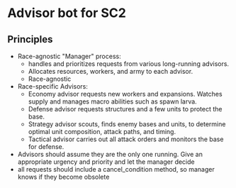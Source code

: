 # Advisor bot for SC2

## Principles

* Race-agnostic "Manager" process:
  * handles and prioritizes requests from various long-running advisors.
  * Allocates resources, workers, and army to each advisor.
  * Race-agnostic
* Race-specific Advisors:
  * Economy advisor requests new workers and expansions. Watches supply and manages macro abilities such as spawn larva.
  * Defense advisor requests structures and a few units to protect the base.
  * Strategy advisor scouts, finds enemy bases and units, to determine optimal unit composition, attack paths, and timing.
  * Tactical advisor carries out all attack orders and monitors the base for defense.
* Advisors should assume they are the only one running. Give an appropriate urgency and priority and let the manager decide
* all requests should include a cancel_condition method, so manager knows if they become obsolete